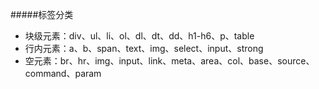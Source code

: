 #####标签分类
- 块级元素：div、ul、li、ol、dl、dt、dd、h1-h6、p、table
- 行内元素：a、b、span、text、img、select、input、strong
- 空元素：br、hr、img、input、link、meta、area、col、base、source、command、param
